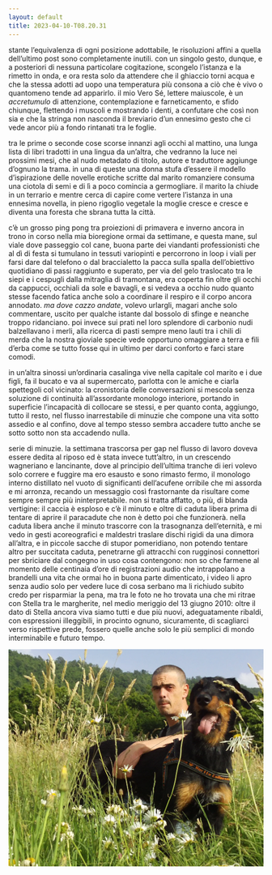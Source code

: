 ```yaml
---
layout: default
title: 2023-04-10-T08.20.31
---
```

stante l’equivalenza di ogni posizione adottabile, le risoluzioni affini a quella dell’ultimo post sono completamente inutili. con un singolo gesto, dunque, e a posteriori di nessuna particolare cogitazione, scongelo l’istanza e la rimetto in onda, e ora resta solo da attendere che il ghiaccio torni acqua e che la stessa adotti ad uopo una temperatura più consona a ciò che è vivo o quantomeno tende ad apparirlo. il mio Vero Sé, lettere maiuscole, è un *accretumulo* di attenzione, contemplazione e farneticamento, e sfido chiunque, flettendo i muscoli e mostrando i denti, a confutare che così non sia e che la stringa non nasconda il breviario d’un ennesimo gesto che ci vede ancor più a fondo rintanati tra le foglie.

tra le prime o seconde cose scorse innanzi agli occhi al mattino, una lunga lista di libri tradotti in una lingua da un’altra, che vedranno la luce nei prossimi mesi, che al nudo metadato di titolo, autore e traduttore aggiunge d’ognuno la trama. in una di queste una donna stufa d’essere il modello d’ispirazione delle novelle erotiche scritte dal marito romanziere consuma una ciotola di semi e di lì a poco comincia a germogliare. il marito la chiude in un terrario e mentre cerca di capire come vertere l’istanza in una ennesima novella, in pieno rigoglio vegetale la moglie cresce e cresce e diventa una foresta che sbrana tutta la città.

c’è un grosso ping pong tra proiezioni di primavera e inverno ancora in trono in corso nella mia bioregione ormai da settimane, e questa mane, sul viale dove passeggio col cane, buona parte dei viandanti professionisti che al dì di festa si tumulano in tessuti variopinti e percorrono in loop i viali per farsi dare dal telefono o dal braccialetto la pacca sulla spalla dell’obiettivo quotidiano di passi raggiunto e superato, per via del gelo traslocato tra le siepi e i cespugli dalla mitraglia di tramontana, era coperta fin oltre gli occhi da cappucci, occhiali da sole e bavagli, e si vedeva a occhio nudo quanto stesse facendo fatica anche solo a coordinare il respiro e il corpo ancora annodato. *ma dove cazzo andate*, volevo urlargli, magari anche solo commentare, uscito per qualche istante dal bossolo di sfinge e neanche troppo ridanciano. poi invece sui prati nel loro splendore di carbonio nudi balzellavano i merli, alla ricerca di pasti sempre meno lauti tra i chili di merda che la nostra gioviale specie vede opportuno omaggiare a terra e fili d’erba come se tutto fosse qui in ultimo per darci conforto e farci stare comodi.

in un’altra sinossi un’ordinaria casalinga vive nella capitale col marito e i due figli, fa il bucato e va al supermercato, parlotta con le amiche e ciarla spettegoli col vicinato: la cronistoria delle conversazioni si mescola senza soluzione di continuità all’assordante monologo interiore, portando in superficie l’incapacità di collocare se stessi, e per quanto conta, aggiungo, tutto il resto, nel flusso inarrestabile di minuzie che compone una vita sotto assedio e al confino, dove al tempo stesso sembra accadere tutto anche se sotto sotto non sta accadendo nulla.

serie di minuzie. la settimana trascorsa per gap nel flusso di lavoro doveva essere dedita al riposo ed è stata invece tutt’altro, in un crescendo wagneriano e lancinante, dove al principio dell’ultima tranche di ieri volevo solo correre e fuggire ma ero esausto e sono rimasto fermo, il monologo interno distillato nel vuoto di significanti dell’acufene orribile che mi assorda e mi arronza, recando un messaggio così frastornante da risultare come sempre sempre più ininterpretabile. non si tratta affatto, o più, di blanda vertigine: il caccia è esploso e c’è il minuto e oltre di caduta libera prima di tentare di aprire il paracadute che non è detto poi che funzionerà. nella caduta libera anche il minuto trascorre con la trasognanza dell’eternità, e mi vedo in gesti acoreografici e maldestri traslare dischi rigidi da una dimora all’altra, e in piccole sacche di stupor pomeridiano, non potendo tentare altro per succitata caduta, penetrarne gli attracchi con rugginosi connettori per sbriciare dal congegno in uso cosa contengono: non so che farmene al momento delle centinaia d’ore di registrazioni audio che intrappolano a brandelli una vita che ormai ho in buona parte dimenticato, i video li apro senza audio solo per vedere luce di cosa serbano ma li richiudo subito credo per risparmiar la pena, ma tra le foto ne ho trovata una che mi ritrae con Stella tra le margherite, nel medio meriggio del 13 giugno 2010: oltre il dato di Stella ancora viva siamo tutti e due più nuovi, adeguatamente ribaldi, con espressioni illeggibili, in procinto ognuno, sicuramente, di scagliarci verso rispettive prede, fossero quelle anche solo le più semplici di mondo interminabile e futuro tempo.

![](media/Zi6_0342.webp)
